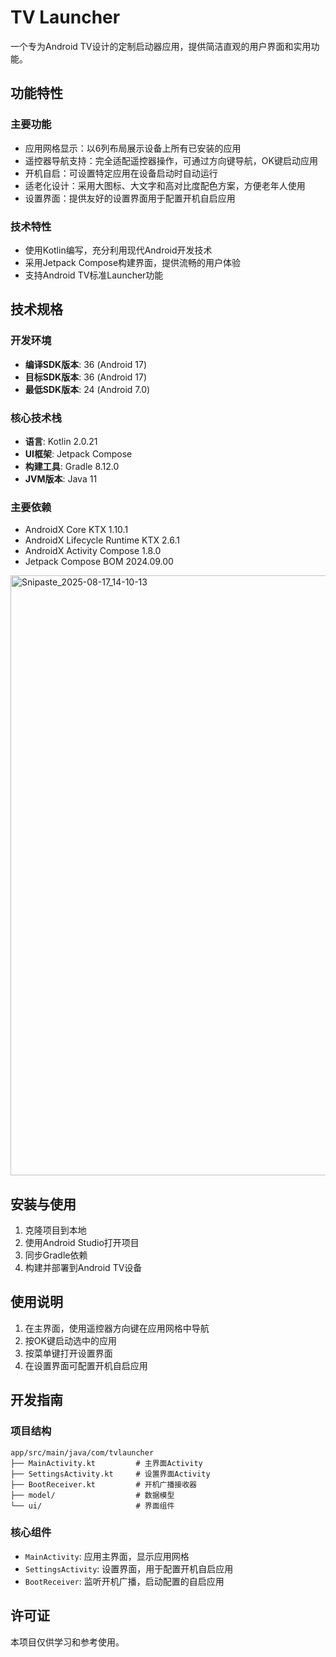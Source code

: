 # TV Launcher

一个专为Android TV设计的定制启动器应用，提供简洁直观的用户界面和实用功能。

## 功能特性

### 主要功能
- 应用网格显示：以6列布局展示设备上所有已安装的应用
- 遥控器导航支持：完全适配遥控器操作，可通过方向键导航，OK键启动应用
- 开机自启：可设置特定应用在设备启动时自动运行
- 适老化设计：采用大图标、大文字和高对比度配色方案，方便老年人使用
- 设置界面：提供友好的设置界面用于配置开机自启应用

### 技术特性
- 使用Kotlin编写，充分利用现代Android开发技术
- 采用Jetpack Compose构建界面，提供流畅的用户体验
- 支持Android TV标准Launcher功能

## 技术规格

### 开发环境
- **编译SDK版本**: 36 (Android 17)
- **目标SDK版本**: 36 (Android 17)
- **最低SDK版本**: 24 (Android 7.0)

### 核心技术栈
- **语言**: Kotlin 2.0.21
- **UI框架**: Jetpack Compose
- **构建工具**: Gradle 8.12.0
- **JVM版本**: Java 11

### 主要依赖
- AndroidX Core KTX 1.10.1
- AndroidX Lifecycle Runtime KTX 2.6.1
- AndroidX Activity Compose 1.8.0
- Jetpack Compose BOM 2024.09.00

<img width="1440" height="960" alt="Snipaste_2025-08-17_14-10-13" src="https://github.com/user-attachments/assets/317fdca2-057a-4989-9e78-b99da412de00" />


## 安装与使用

1. 克隆项目到本地
2. 使用Android Studio打开项目
3. 同步Gradle依赖
4. 构建并部署到Android TV设备

## 使用说明

1. 在主界面，使用遥控器方向键在应用网格中导航
2. 按OK键启动选中的应用
3. 按菜单键打开设置界面
4. 在设置界面可配置开机自启应用

## 开发指南

### 项目结构
```
app/src/main/java/com/tvlauncher
├── MainActivity.kt         # 主界面Activity
├── SettingsActivity.kt     # 设置界面Activity
├── BootReceiver.kt         # 开机广播接收器
├── model/                  # 数据模型
└── ui/                     # 界面组件
```

### 核心组件
- `MainActivity`: 应用主界面，显示应用网格
- `SettingsActivity`: 设置界面，用于配置开机自启应用
- `BootReceiver`: 监听开机广播，启动配置的自启应用

## 许可证

本项目仅供学习和参考使用。



